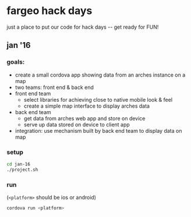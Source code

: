 # fargeo hack days

just a place to put our code for hack days -- get ready for FUN!

## jan '16

### goals:

* create a small cordova app showing data from an arches instance on a map
* two teams: front end & back end
* front end team
  * select libraries for achieving close to native mobile look & feel
  * create a simple map interface to display arches data
* back end team
  * get data from arches web app and store on device
  * serve up data stored on device to client app
* integration: use mechanism built by back end team to display data on map

### setup
```sh
cd jan-16
./project.sh
```

### run

(`<platform>` should be ios or android)

```sh
cordova run <platform>
```
